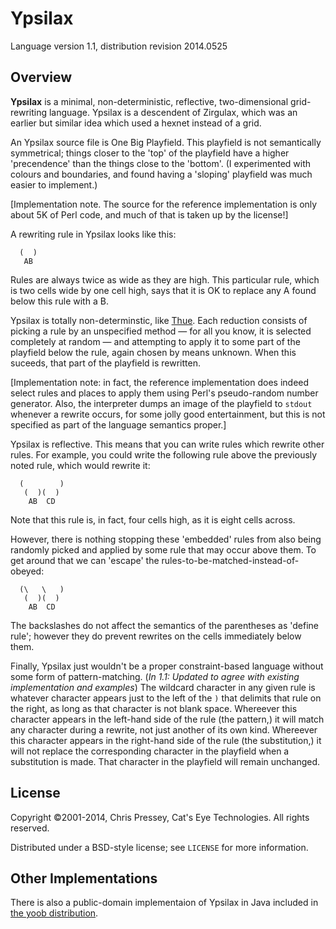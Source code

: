 Ypsilax
=======

Language version 1.1, distribution revision 2014.0525

Overview
--------

**Ypsilax** is a minimal, non-deterministic, reflective, two-dimensional
grid-rewriting language. Ypsilax is a descendent of Zirgulax, which was
an earlier but similar idea which used a hexnet instead of a grid.

An Ypsilax source file is One Big Playfield. This playfield is not
semantically symmetrical; things closer to the 'top' of the playfield
have a higher 'precendence' than the things close to the 'bottom'. (I
experimented with colours and boundaries, and found having a 'sloping'
playfield was much easier to implement.)

[Implementation note. The source for the reference implementation is
only about 5K of Perl code, and much of that is taken up by the
license!]

A rewriting rule in Ypsilax looks like this:

      (  )
       AB

Rules are always twice as wide as they are high. This particular rule,
which is two cells wide by one cell high, says that it is OK to replace
any A found below this rule with a B.

Ypsilax is totally non-determinstic, like [Thue][]. Each reduction
consists of picking a rule by an unspecified method — for all you know,
it is selected completely at random — and attempting to apply it to some
part of the playfield below the rule, again chosen by means unknown.
When this suceeds, that part of the playfield is rewritten.

[Thue]: http://catseye.tc/node/Thue

[Implementation note: in fact, the reference implementation does indeed
select rules and places to apply them using Perl's pseudo-random number
generator. Also, the interpreter dumps an image of the playfield to
`stdout` whenever a rewrite occurs, for some jolly good entertainment,
but this is not specified as part of the language semantics proper.]

Ypsilax is reflective. This means that you can write rules which rewrite
other rules. For example, you could write the following rule above the
previously noted rule, which would rewrite it:

      (        )
       (  )(  )
        AB  CD

Note that this rule is, in fact, four cells high, as it is eight cells
across.

However, there is nothing stopping these 'embedded' rules from also
being randomly picked and applied by some rule that may occur above
them. To get around that we can 'escape' the
rules-to-be-matched-instead-of-obeyed:

      (\   \   )
       (  )(  )
        AB  CD

The backslashes do not affect the semantics of the parentheses as
'define rule'; however they do prevent rewrites on the cells immediately
below them.

Finally, Ypsilax just wouldn't be a proper constraint-based language
without some form of pattern-matching. (*In 1.1: Updated to agree with
existing implementation and examples*) The wildcard character in any
given rule is whatever character appears just to the left of the `)`
that delimits that rule on the right, as long as that character is not
blank space. Whereever this character appears in the left-hand side of
the rule (the pattern,) it will match any character during a rewrite,
not just another of its own kind. Whereever this character appears in
the right-hand side of the rule (the substitution,) it will not replace
the corresponding character in the playfield when a substitution is
made. That character in the playfield will remain unchanged.

License
-------

Copyright ©2001-2014, Chris Pressey, Cat's Eye Technologies.
All rights reserved.

Distributed under a BSD-style license; see `LICENSE` for more information.

Other Implementations
---------------------

There is also a public-domain implementaion of Ypsilax in Java included
in [the yoob distribution](https://github.com/catseye/yoob).

